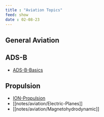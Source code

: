 ```yaml
---
title : "Aviation Topics"
feed: show
date : 02-08-23
---
```


## General Aviation

## ADS-B
- [ADS-B-Basics](notes/ADSB/ADS-B-Basics.md)

## Propulsion
- [ION-Propulsion](notes/aviation/ION-Propulsion.md)
- [[notes/aviation/Electric-Planes]]
- [[notes/aviation/Magnetohydrodynamic]]

